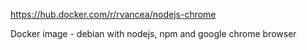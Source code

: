 https://hub.docker.com/r/rvancea/nodejs-chrome


Docker image - debian with nodejs, npm and google chrome browser
